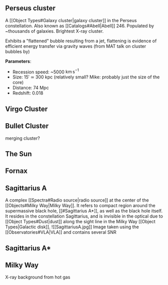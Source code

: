 ## Perseus cluster
A [[Object Types#Galaxy cluster|galaxy cluster]] in the Perseus constellation. Also known as [[Catalogs#Abell|Abell]] 246. Populated by ~thousands of galaxies. Brightest X-ray cluster.

Exhibits a "flattened" bubble resulting from a jet, flattening is evidence of efficient energy transfer via gravity waves (from MAT talk on cluster bubbles by)

**Parameters**:
- Recession speed: ~5000 $\mathrm{km}\,\mathrm{s}^{-1}$ 
- Size: $15'$ $\simeq$ $300$ kpc (relatively small? Mike: probably just the size of the core)
- Distance: 74 Mpc 
- Redshift: 0.018


## Virgo Cluster


## Bullet Cluster
merging cluster?


## The Sun


## Fornax


## Sagittarius A
A complex [[Spectra#Radio source|radio source]] at the center of the [[Objects#Milky Way|Milky Way]]. It refers to compact region around the supermassive black hole, [[#Sagittarius A*]], as well as the black hole itself. It resides in the constellation Sagittarius, and is invisible in the optical due to [[Object Types#Dust|dust]] along the sight line in the Milky Way [[Object Types|Galactic disk]]. 
![[SagittariusA.jpg]]
Image taken using the [[Observatories#VLA|VLA]] and contains several SNR

## Sagittarius A*


## Milky Way
X-ray background from hot gas